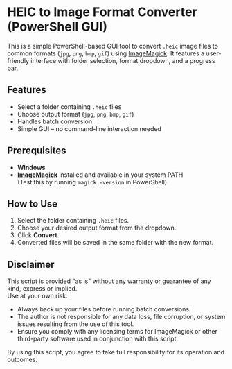 # HEIC to Image Format Converter (PowerShell GUI)
This is a simple PowerShell-based GUI tool to convert `.heic` image files to common formats (`jpg`, `png`, `bmp`, `gif`) using [ImageMagick](https://imagemagick.org). It features a user-friendly interface with folder selection, format dropdown, and a progress bar.

## Features
- Select a folder containing `.heic` files
- Choose output format (`jpg`, `png`, `bmp`, `gif`)
- Handles batch conversion
- Simple GUI – no command-line interaction needed

## Prerequisites
- **Windows**
- **[ImageMagick](https://imagemagick.org/script/download.php)** installed and available in your system PATH  
  (Test this by running `magick -version` in PowerShell)

## How to Use
1. Select the folder containing `.heic` files.
2. Choose your desired output format from the dropdown.
3. Click **Convert**.
4. Converted files will be saved in the same folder with the new format.

## Disclaimer
This script is provided "as is" without any warranty or guarantee of any kind, express or implied.  
Use at your own risk.
- Always back up your files before running batch conversions.
- The author is not responsible for any data loss, file corruption, or system issues resulting from the use of this tool.
- Ensure you comply with any licensing terms for ImageMagick or other third-party software used in conjunction with this script.

By using this script, you agree to take full responsibility for its operation and outcomes.
